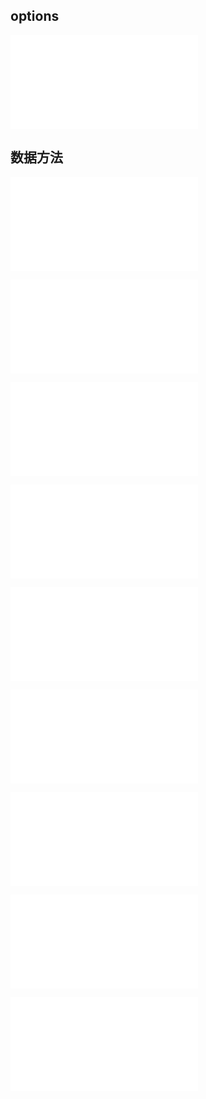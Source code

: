 ## options

<embed src="@/docs/api/common/layer/options.zh.md"></embed>

## 数据方法

<embed src="@/docs/api/common/layer/layer_encode.zh.md"></embed>

<embed src="@/docs/api/common/layer/layer_style.zh.md"></embed>

<embed src="@/docs/api/common/layer/layer_texture.zh.md"></embed>

<embed src="@/docs/api/common/layer/layer_update.zh.md"></embed>

<embed src="@/docs/api/common/layer/layer_ctr.zh.md"></embed>

<embed src="@/docs/api/common/layer/layer_interaction.zh.md"></embed>

<embed src="@/docs/api/common/layer/mask_method.zh.md"></embed>

<embed src="@/docs/api/common/layer/mouse_event.zh.md"></embed>

<embed src="@/docs/api/common/layer/layer_event.zh.md"></embed>
